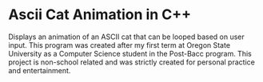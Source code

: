 # Ascii Cat Animation in C++
Displays an animation of an ASCII cat that can be looped based on user input. This program was created after my first term at Oregon State University as a Computer Science student in the Post-Bacc program. This project is non-school related and was strictly created for personal practice and entertainment.
